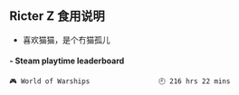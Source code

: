 ## Ricter Z 食用说明
- 喜欢猫猫，是个冇猫孤儿

<!-- steam-box start -->
#### - Steam playtime leaderboard
```text
🎮 World of Warships                 🕘 216 hrs 22 mins
```
<!-- Powered by https://github.com/YouEclipse/steam-box . -->
<!-- steam-box end -->
